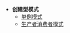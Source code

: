 * **创建型模式**
    * [单例模式](topic/design-pattern/2019/7/article_1/)
    * [生产者消费者模式](topic/design-pattern/2019/7/article_2/)